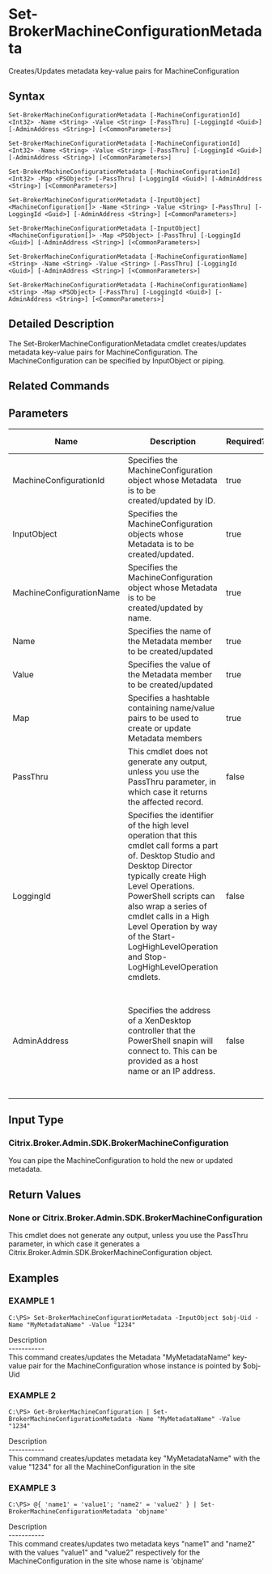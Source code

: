 ﻿# Set-BrokerMachineConfigurationMetadata

   Creates/Updates metadata key-value pairs for MachineConfiguration

## Syntax
```
Set-BrokerMachineConfigurationMetadata [-MachineConfigurationId] <Int32> -Name <String> -Value <String> [-PassThru] [-LoggingId <Guid>] [-AdminAddress <String>] [<CommonParameters>]

Set-BrokerMachineConfigurationMetadata [-MachineConfigurationId] <Int32> -Name <String> -Value <String> [-PassThru] [-LoggingId <Guid>] [-AdminAddress <String>] [<CommonParameters>]

Set-BrokerMachineConfigurationMetadata [-MachineConfigurationId] <Int32> -Map <PSObject> [-PassThru] [-LoggingId <Guid>] [-AdminAddress <String>] [<CommonParameters>]

Set-BrokerMachineConfigurationMetadata [-InputObject] <MachineConfiguration[]> -Name <String> -Value <String> [-PassThru] [-LoggingId <Guid>] [-AdminAddress <String>] [<CommonParameters>]

Set-BrokerMachineConfigurationMetadata [-InputObject] <MachineConfiguration[]> -Map <PSObject> [-PassThru] [-LoggingId <Guid>] [-AdminAddress <String>] [<CommonParameters>]

Set-BrokerMachineConfigurationMetadata [-MachineConfigurationName] <String> -Name <String> -Value <String> [-PassThru] [-LoggingId <Guid>] [-AdminAddress <String>] [<CommonParameters>]

Set-BrokerMachineConfigurationMetadata [-MachineConfigurationName] <String> -Map <PSObject> [-PassThru] [-LoggingId <Guid>] [-AdminAddress <String>] [<CommonParameters>]
```

## Detailed Description
   The Set-BrokerMachineConfigurationMetadata cmdlet creates/updates metadata key-value pairs for MachineConfiguration. The MachineConfiguration can be specified by InputObject or piping.

## Related Commands
## Parameters

| Name   | Description | Required? | Pipeline Input | Default Value |
| --- | --- | --- | --- | --- |
| MachineConfigurationId | Specifies the MachineConfiguration object whose Metadata is to be created/updated by ID. | true | true (ByValue) |  |
| InputObject | Specifies the MachineConfiguration objects whose Metadata is to be created/updated. | true | true (ByValue) |  |
| MachineConfigurationName | Specifies the MachineConfiguration object whose Metadata is to be created/updated by name. | true | true (ByValue, ByPropertyName) |  |
| Name | Specifies the name of the Metadata member to be created/updated | true | true (ByPropertyName) |  |
| Value | Specifies the value of the Metadata member to be created/updated | true | true (ByPropertyName) |  |
| Map | Specifies a hashtable containing name/value pairs to be used to create or update Metadata members | true | true (ByValue) |  |
| PassThru | This cmdlet does not generate any output, unless you use the PassThru parameter, in which case it returns the affected record. | false | false | False |
| LoggingId | Specifies the identifier of the high level operation that this cmdlet call forms a part of. Desktop Studio and Desktop Director typically create High Level Operations. PowerShell scripts can also wrap a series of cmdlet calls in a High Level Operation by way of the Start-LogHighLevelOperation and Stop-LogHighLevelOperation cmdlets. | false | false |  |
| AdminAddress | Specifies the address of a XenDesktop controller that the PowerShell snapin will connect to. This can be provided as a host name or an IP address. | false | false | Localhost. Once a value is provided by any cmdlet, this value will become the default. |

## Input Type
### Citrix.Broker.Admin.SDK.BrokerMachineConfiguration
   You can pipe the MachineConfiguration to hold the new or updated metadata.
## Return Values
### None or Citrix.Broker.Admin.SDK.BrokerMachineConfiguration
   This cmdlet does not generate any output, unless you use the PassThru parameter, in which case it generates a Citrix.Broker.Admin.SDK.BrokerMachineConfiguration object.
## Examples

### EXAMPLE 1
```
C:\PS> Set-BrokerMachineConfigurationMetadata -InputObject $obj-Uid -Name "MyMetadataName" -Value "1234"
```
   Description<br>-----------<br>This command creates/updates the Metadata "MyMetadataName" key-value pair for the MachineConfiguration whose instance is pointed by $obj-Uid
### EXAMPLE 2
```
C:\PS> Get-BrokerMachineConfiguration | Set-BrokerMachineConfigurationMetadata -Name "MyMetadataName" -Value "1234"
```
   Description<br>-----------<br>This command creates/updates metadata key "MyMetadataName" with the value "1234" for all the MachineConfiguration in the site
### EXAMPLE 3
```
C:\PS> @{ 'name1' = 'value1'; 'name2' = 'value2' } | Set-BrokerMachineConfigurationMetadata 'objname'
```
   Description<br>-----------<br>This command creates/updates two metadata keys "name1" and "name2" with the values "value1" and "value2" respectively for the MachineConfiguration in the site whose name is 'objname'
